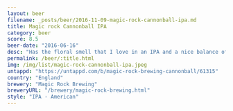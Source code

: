 ```yaml
---
layout: beer
filename: _posts/beer/2016-11-09-magic-rock-cannonball-ipa.md
title: Magic rock Cannonball IPA
category: beer
score: 8.5
beer-date: "2016-06-16"
desc: "Has the floral smell that I love in an IPA and a nice balance of bitterness and hops. A great example of an IPA"
permalink: /beer/:title.html
img: /img/list/magic-rock-cannonball-ipa.jpeg
untappd: "https://untappd.com/b/magic-rock-brewing-cannonball/61315"
country: "England"
brewery: "Magic Rock Brewing"
breweryURL: "/brewery/magic-rock-brewing.html"
style: "IPA - American"
---
```

